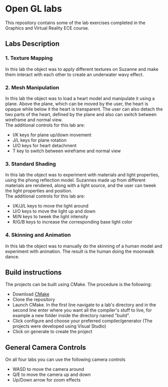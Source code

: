 # Open GL labs

This repository contains some of the lab exercises completed in the Graphics and Virtual Reality ECE course.

## Labs Description

### 1. Texture Mapping
In this lab the object was to apply different textures on Suzanne and make them interact with each other to create an underwater wavy effect.

### 2. Mesh Manipulation
In this lab the object was to load a heart model and manipulate it using a plane. Above the plane, which can be moved by the user, the heart is opaque while below it the heart is transparent. The user can also detach the two parts of the heart, defined by the plane and also can switch between wireframe and normal view.<br>
The additional controls for this lab are:
- I/K keys for plane up/down movement
- J/L keys for plane rotation
- U/O keys for heart detachment
- T key to switch between wireframe and normal view

### 3. Standard Shading
In this lab the object was to experiment with materials and light properties, using the phong reflection model. Suzannes made up from different materials are rendered, along with a light source, and the user can tweek the light properties and position. <br>
The additional controls for this lab are:
- I/K/J/L keys to move the light around
- U/O keys to move the light up and down
- M/N keys to tweek the light intensity
- R/G/B keys to increase the corresponding base light color 

### 4. Skinning and Animation
In this lab the object was to manually do the skinning of a human model and experiment with animation. The result is the human doing the moonwalk dance.

## Build instructions

The projects can be built using CMake. The procedure is the following:
- Download [CMake](https://cmake.org/download/)
- Clone the repository
- Launch CMake. In the first line navigate to a lab's directory and in the second line enter where you want all the compiler's stuff to live, for example a new folder inside the directory named "build".
- Click configure and choose your preferred compiler/generator (The projects were developed using Visual Studio) 
- Click on generate to create the project

## General Camera Controls

On all four labs you can use the following camera controls<br>
- WASD to move the camera around
- Q/E to move the camera up and down
- Up/Down arrow for zoom effects
